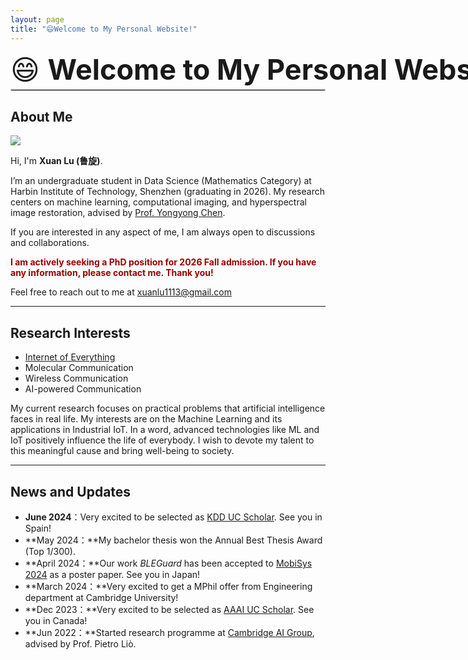 ```yaml
---
layout: page
title: "😄Welcome to My Personal Website!"
---
```


<div style="font-size: 45px; white-space: nowrap; margin-bottom: 4px;">
  😄 <strong>Welcome to My Personal Website!</strong>
</div>
<hr style="border: 1px solid #ccc; margin-top: 4px;" />

## About Me

<img src="https://xuanlu11.github.io/xuanlu.jpg" class="floatpic">

Hi, I'm **Xuan Lu (鲁旋)**.<br>

I’m an undergraduate student in Data Science (Mathematics Category) at Harbin Institute of Technology, Shenzhen (graduating in 2026). My research centers on machine learning, computational imaging, and hyperspectral image restoration, advised by [Prof. Yongyong Chen](https://scholar.google.com/citations?user=ny2mn-cAAAAJ). <br>

If you are interested in any aspect of me, I am always open to discussions and collaborations. 

**<font color="#990000">I am actively seeking a PhD position for 2026 Fall admission. If you have any information, please contact me. Thank you!</font>**

Feel free to reach out to me at [xuanlu1113@gmail.com](xuanlu1113@gmail.com)

---

## Research Interests

- [Internet of Everything](https://scholar.google.com/citations?view_op=search_authors&hl=zh-CN&mauthors=label:internet_of_everything)
- Molecular Communication
- Wireless Communication
- AI-powered Communication

My current research focuses on practical problems that artificial intelligence faces in real life. My interests are on the Machine Learning and its applications in Industrial IoT. In a word, advanced technologies like ML and IoT positively influence the life of everybody.  I wish to devote my talent to this meaningful cause and bring well-being to society.

---

## News and Updates

- **June 2024**：Very excited to be selected as [KDD UC Scholar](https://kdd2024.kdd.org/undergraduate-consortium/). See you in Spain!
- **May 2024：**My bachelor thesis won the Annual Best Thesis Award (Top 1/300).
- **April 2024：**Our work *BLEGuard* has been accepted to [MobiSys 2024](https://www.sigmobile.org/mobisys/2024/) as a poster paper. See you in Japan!
- **March 2024：**Very excited to get a MPhil offer from Engineering department at Cambridge University!
- **Dec 2023：**Very excited to be selected as [AAAI UC Scholar](https://aaai.org/aaai-conference/undergraduate-consortium-program/). See you in Canada!
- **Jun 2022：**Started research programme at [Cambridge AI Group](https://www.cl.cam.ac.uk/research/ai/), advised by Prof. Pietro Liò.

<br>

